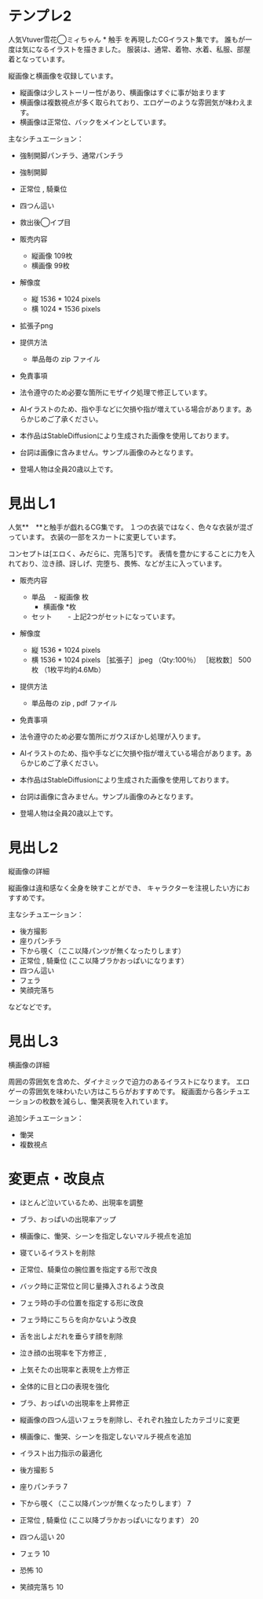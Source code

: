 # テンプレ2

人気Vtuver雪花◯ミィちゃん * 触手 を再現したCGイラスト集です。
誰もが一度は気になるイラストを描きました。
服装は、通常、着物、水着、私服、部屋着となっています。

縦画像と横画像を収録しています。
- 縦画像は少しストーリー性があり、横画像はすぐに事が始まります
- 横画像は複数視点が多く取られており、エロゲーのような雰囲気が味わえます。
- 横画像は正常位、バックをメインとしています。

主なシチュエーション：
- 強制開脚パンチラ、通常パンチラ
- 強制開脚
- 正常位 , 騎乗位
- 四つん這い
- 救出後◯イプ目

- 販売内容
  - 縦画像 109枚
  - 横画像 99枚

- 解像度
  - 縦 1536 * 1024 pixels
  - 横 1024 * 1536 pixels
- 拡張子png

- 提供方法
  - 単品毎の zip ファイル

- 免責事項
 - 法令遵守のため必要な箇所にモザイク処理で修正しています。
 - AIイラストのため、指や手などに欠損や指が増えている場合があります。あらかじめご了承ください。
 - 本作品はStableDiffusionにより生成された画像を使用しております。
 - 台詞は画像に含みません。サンプル画像のみとなります。
 - 登場人物は全員20歳以上です。


# 見出し1

人気**　**と触手が戯れるCG集です。
１つの衣装ではなく、色々な衣装が混ざっています。
衣装の一部をスカートに変更しています。

コンセプトは[エロく、みだらに、完落ち]です。
表情を豊かにすることに力を入れており、泣き顔、訝しげ、完堕ち、畏怖、などが主に入っています。

- 販売内容
  - 単品
  　- 縦画像 枚
    - 横画像 *枚
  - セット
　　- 上記2つがセットになっています。

- 解像度
  - 縦 1536 * 1024 pixels
  - 横 1536 * 1024 pixels
［拡張子］ jpeg （Qty:100％）
［総枚数］ 500枚 （1枚平均約4.6Mb）

- 提供方法
  - 単品毎の zip , pdf ファイル

- 免責事項
 - 法令遵守のため必要な箇所にガウスぼかし処理が入ります。
 - AIイラストのため、指や手などに欠損や指が増えている場合があります。あらかじめご了承ください。
 - 本作品はStableDiffusionにより生成された画像を使用しております。
 - 台詞は画像に含みません。サンプル画像のみとなります。
 - 登場人物は全員20歳以上です。


# 見出し2

縦画像の詳細

縦画像は違和感なく全身を映すことができ、
キャラクターを注視したい方におすすめです。

主なシチュエーション：
- 後方撮影
- 座りパンチラ
- 下から覗く（ここ以降パンツが無くなったりします）
- 正常位 , 騎乗位 (ここ以降ブラかおっぱいになります）
- 四つん這い
- フェラ
- 笑顔完落ち

などなどです。

# 見出し3

横画像の詳細

周囲の雰囲気を含めた、ダイナミックで迫力のあるイラストになります。
エロゲーの雰囲気を味わいたい方はこちらがおすすめです。
縦画面から各シチュエーションの枚数を減らし、慟哭表現を入れています。

追加シチュエーション：
- 慟哭
- 複数視点

# 変更点・改良点

- ほとんど泣いているため、出現率を調整
- ブラ、おっぱいの出現率アップ
- 横画像に、慟哭、シーンを指定しないマルチ視点を追加




- 寝ているイラストを削除
- 正常位、騎乗位の腕位置を指定する形で改良
- バック時に正常位と同じ量挿入されるよう改良
- フェラ時の手の位置を指定する形に改良
- フェラ時にこちらを向かないよう改良
- 舌を出しよだれを垂らす顔を削除
- 泣き顔の出現率を下方修正 , 
- 上気そたの出現率と表現を上方修正
- 全体的に目と口の表現を強化
- ブラ、おっぱいの出現率を上昇修正
- 縦画像の四つん這いフェラを削除し、それぞれ独立したカテゴリに変更
- 横画像に、慟哭、シーンを指定しないマルチ視点を追加
- イラスト出力指示の最適化


- 後方撮影 5
- 座りパンチラ 7
- 下から覗く（ここ以降パンツが無くなったりします） 7
- 正常位 , 騎乗位 (ここ以降ブラかおっぱいになります） 20
- 四つん這い 20
- フェラ 10 
- 恐怖 10
- 笑顔完落ち 10